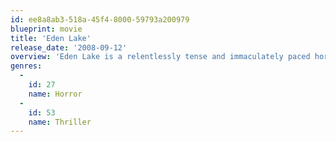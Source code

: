 ```yaml
---
id: ee8a8ab3-518a-45f4-8000-59793a200979
blueprint: movie
title: 'Eden Lake'
release_date: '2008-09-12'
overview: 'Eden Lake is a relentlessly tense and immaculately paced horror-thriller about modern youth gone wild. When a young couple goes to a remote wooded lake for a romantic getaway, their quiet weekend is shattered by an aggressive group of local kids. Rowdiness quickly turns to rage as the teens terrorize the couple in unimaginable ways, and a weekend outing becomes a bloody battle for survival.'
genres:
  -
    id: 27
    name: Horror
  -
    id: 53
    name: Thriller
---
```

